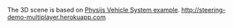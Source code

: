 The 3D scene is based on [Physijs Vehicle System example](https://github.com/chandlerprall/Physijs/tree/master/examples).
http://steering-demo-multiplayer.herokuapp.com
